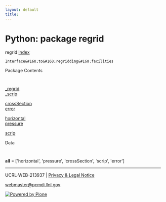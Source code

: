 ```yaml
---
layout: default
title:
---
```


#  Python: package regrid

  
  
 regrid 
[ index ](/)  

` Interface&#160;to&#160;regridding&#160;facilities `

  
 Package Contents 

` `

[ _regrid ](/regrid._regrid.html)  
[ _scrip ](/regrid._scrip.html)  

[ crossSection ](/regrid.crossSection.html)  
[ error ](/regrid.error.html)  

[ horizontal ](/regrid.horizontal.html)  
[ pressure ](/regrid.pressure.html)  

[ scrip ](/regrid.scrip.html)  

  
 Data 

` `

 __all__  = ['horizontal', 'pressure', 'crossSection', 'scrip', 'error'] 

* * *

UCRL-WEB-213937 | [ Privacy & Legal Notice ](/disclaimer.html)

[ webmaster@pcmdi.llnl.gov ](/webmaster@pcmdi.llnl.gov)

[ ![Powered by Plone](media/imgaes/plone_powered.gif) ](/)

